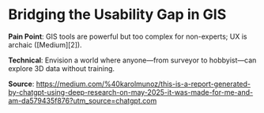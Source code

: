 # Bridging the Usability Gap in GIS

**Pain Point**: GIS tools are powerful but too complex for non-experts; UX is archaic ([Medium][2]).

**Technical**: Envision a world where anyone—from surveyor to hobbyist—can explore 3D data without training.

**Source**: https://medium.com/%40karolmunoz/this-is-a-report-generated-by-chatgpt-using-deep-research-on-may-2025-it-was-made-for-me-and-am-da579435f876?utm_source=chatgpt.com
